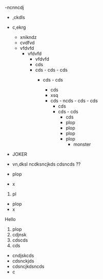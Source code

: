   -ncnncdj
   - ,ckdls
   - c,ekrg
       - xnikndz 
       - cvdfvd
       - vfdvfd
            - vfdvfd
               - vfdvfd
                -  cds
                -  cds
                  -   cds
                  -   cds
                    -   cds
                       -    cds



                         -    cds
                           -    xsq
                           -    cds
                             -     ncds
                             - cds
                               -  cds
                                 -  cds
                                   -  cds
                                     -  cds
                                      -  cds
                                        - plop
                                        - plop
                                        - plop
                                        - plop
                                            - monster
  - JOKER
  - vn,dksl
    ncdksncjkds
    cdsncds ??


  - plop
  - x
  1. pl
  - plop
  - x 
  
Hello

  1. plop
  2. cdjnsk
  3. cdscds
  4. cds
  - cndjskcds
  - cdsnckjds
  - cdsncjkdsncds
  - c
